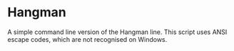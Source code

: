 # Hangman

A simple command line version of the Hangman line. This script uses ANSI escape codes, which are not recognised on Windows.

